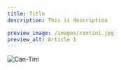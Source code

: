 ```yaml
---
title: Title
description: This is description

preview_image: /images/cantini.jpg
preview_alt: Article 1
---
```


![Can-Tini](/images/cantini.jpg)

